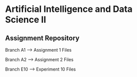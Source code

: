 # Artificial Intelligence and Data Science II
## Assignment Repository
Branch A1 --> Assignment 1 Files

Branch A2 --> Assignment 2 Files

Branch E10 --> Experiment 10 Files
